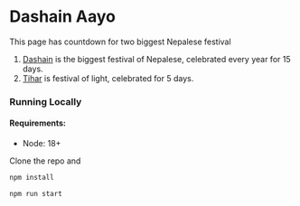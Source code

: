 # Dashain Aayo

This page has countdown for two biggest Nepalese festival

1. [Dashain](https://en.wikipedia.org/wiki/Dashain) is the biggest festival of Nepalese, celebrated every year for 15 days.
2. [Tihar](<https://en.wikipedia.org/wiki/Tihar_(festival)>) is festival of light, celebrated for 5 days.

### Running Locally

#### Requirements:

- Node: 18+

Clone the repo and

```bash
npm install

npm run start
```
